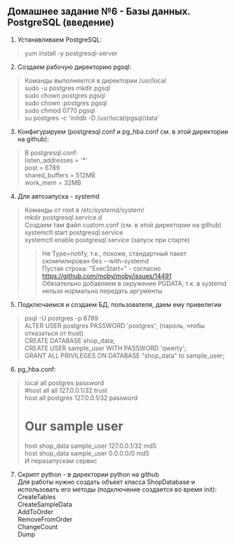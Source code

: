 ## Домашнее задание №6 - Базы данных. PostgreSQL (введение)

1. Устанавливаем PostgreSQL:
> yum install -y postgresql-server

2. Создаем рабочую директорию pgsql:
> Команды выполняются в директории /usr/local  
> sudo -u postgres mkdir pgsql  
> sudo chown postgres pgsql  
> sudo chown :postgres pgsql  
> sudo chmod 0770 pgsql  
> su postgres -c 'initdb -D /usr/local/pgsql/data'  

3. Конфигурируем (postgresql.conf и pg_hba.conf см. в этой директории на github):
> В postgresql.conf:  
> listen_addresses = '*'   
> post = 6789  
> shared_buffers = 512MB  
> work_mem = 32MB  

4. Для автозапуска - systemd
> Команды от root в /etc/systemd/system/  
> mkdir postgresql.service.d  
> Создаем там файл custom.conf (см. в этой директории на github)  
> systemctl start postgresql.service  
> systemctl enable postgresql.service (запуск при старте)  
>> Не Type=notify, т.к., похоже, стандартный пакет скомпилирован без --with-systemd  
>> Пустая строка: "ExecStart=" - согласно https://github.com/moby/moby/issues/14491  
>> Обязательно добавляем в окружение PGDATA, т.к. в systemd нельзя нормально передать аргументы  

5. Подключаемся и создаем БД, пользователя, даем ему привелегии
> psql -U postgres -p 6789  
> ALTER USER postgres PASSWORD 'postgres'; (пароль, чтобы отказаться от trust)  
> CREATE DATABASE shop_data;  
> CREATE USER sample_user WITH PASSWORD 'qwerty';  
> GRANT ALL PRIVILEGES ON DATABASE "shop_data" to sample_user;  

6. pg_hba.conf:
> local   all             postgres                                password  
> #host    all             all             127.0.0.1/32           trust  
> host    all             postgres        127.0.0.1/32            password  
> # Our sample user  
> host    shop_data       sample_user     127.0.0.1/32            md5  
> host    shop_data       sample_user     0.0.0.0/0               md5    
И перазапускам сервис

7. Скрипт python - в директории python на github  
Для работы нужно создать объект класса ShopDatabase и использовать его методы (подключение создается во время init):  
CreateTables  
CreateSampleData  
AddToOrder  
RemoveFromOrder  
ChangeCount  
Dump  
